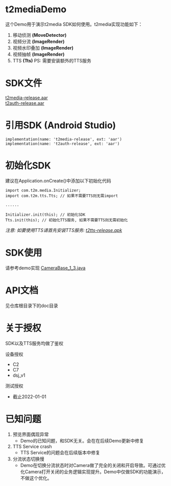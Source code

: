 # t2mediaDemo
这个Demo用于演示t2media SDK如何使用。t2media实现功能如下：
1. 移动侦测 **(MoveDetector)**
2. 视频分流 **(ImageRender)**
3. 视频水印叠加 **(ImageRender)**
4. 视频抽帧 **(ImageRender)**
5. TTS **(Tts)** PS: 需要安装额外的TTS服务

# SDK文件
[t2media-release.aar](https://github.com/t2mobile/t2mediaDemo/raw/master/app/libs/t2media-release.aar) <br>
[t2auth-release.aar](https://github.com/t2mobile/t2mediaDemo/raw/master/app/libs/t2auth-release.aar)

# 引用SDK (Android Studio)
```
implementation(name: 't2media-release', ext: 'aar') 
implementation(name: 't2auth-release', ext: 'aar')
```

# 初始化SDK
建议在Application.onCreate()中添加以下初始化代码
```
import com.t2m.media.Initializer;
import com.t2m.tts.Tts; // 如果不需要TTS则无需import

......

Initializer.init(this); // 初始化SDK
Tts.init(this); // 初始化TTS服务, 如果不需要TTS则无需初始化
```
_注意: 如要使用TTS请首先安装TTS服务: [t2tts-release.apk](https://github.com/t2mobile/t2mediaDemo/raw/master/TtsService/t2tts-release.apk)_

# SDK使用
请参考demo实现 [CameraBase_1_3.java](https://github.com/t2mobile/t2mediaDemo/raw/master/app/src/main/java/com/hf/t2mediademo/CameraBase_1_3.java)

# API文档
见仓库根目录下的doc目录

# 关于授权
SDK以及TTS服务均做了鉴权

设备授权
* C2
* C7
* dsj_v1

测试授权
* 截止2022-01-01

# 已知问题
1. 预览界面偶现异常
    * Demo的已知问题，和SDK无关。会在在后续Demo更新中修复
2. TTS Service crash
    * TTS Service的问题会在后续版本中修复
3. 分流状态切换慢
    * Demo在切换分流状态时对Camera做了完全的关闭和开启导致。可通过优化Camera打开关闭的业务逻辑实现提升。Demo中仅做SDK的功能演示，不做这个优化。
